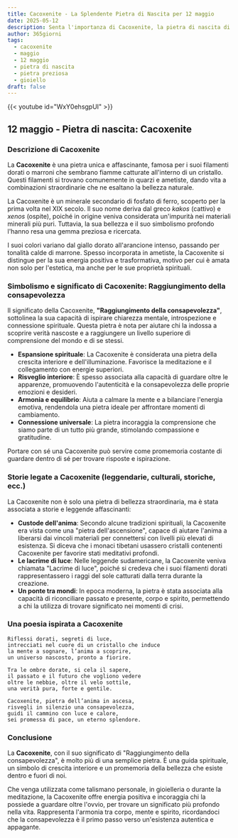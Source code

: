 ```yaml
---
title: Cacoxenite - La Splendente Pietra di Nascita per 12 maggio
date: 2025-05-12
description: Senta l'importanza di Cacoxenite, la pietra di nascita di 12 maggio che simboleggia Raggiungimento della consapevolezza. Lasci che la sua bellezza e il suo significato illuminino la sua giornata.
author: 365giorni
tags:
  - cacoxenite
  - maggio
  - 12 maggio
  - pietra di nascita
  - pietra preziosa
  - gioiello
draft: false
---
```


{{< youtube id="WxY0ehsgpUI" >}}

## 12 maggio - Pietra di nascita: Cacoxenite

### Descrizione di Cacoxenite

La **Cacoxenite** è una pietra unica e affascinante, famosa per i suoi filamenti dorati o marroni che sembrano fiamme catturate all'interno di un cristallo. Questi filamenti si trovano comunemente in quarzi e ametiste, dando vita a combinazioni straordinarie che ne esaltano la bellezza naturale.

La Cacoxenite è un minerale secondario di fosfato di ferro, scoperto per la prima volta nel XIX secolo. Il suo nome deriva dal greco _kakos_ (cattivo) e _xenos_ (ospite), poiché in origine veniva considerata un'impurità nei materiali minerali più puri. Tuttavia, la sua bellezza e il suo simbolismo profondo l'hanno resa una gemma preziosa e ricercata.

I suoi colori variano dal giallo dorato all'arancione intenso, passando per tonalità calde di marrone. Spesso incorporata in ametiste, la Cacoxenite si distingue per la sua energia positiva e trasformativa, motivo per cui è amata non solo per l'estetica, ma anche per le sue proprietà spirituali.

### Simbolismo e significato di Cacoxenite: Raggiungimento della consapevolezza

Il significato della Cacoxenite, **"Raggiungimento della consapevolezza"**, sottolinea la sua capacità di ispirare chiarezza mentale, introspezione e connessione spirituale. Questa pietra è nota per aiutare chi la indossa a scoprire verità nascoste e a raggiungere un livello superiore di comprensione del mondo e di se stessi.

- **Espansione spirituale**: La Cacoxenite è considerata una pietra della crescita interiore e dell'illuminazione. Favorisce la meditazione e il collegamento con energie superiori.
- **Risveglio interiore**: È spesso associata alla capacità di guardare oltre le apparenze, promuovendo l'autenticità e la consapevolezza delle proprie emozioni e desideri.
- **Armonia e equilibrio**: Aiuta a calmare la mente e a bilanciare l'energia emotiva, rendendola una pietra ideale per affrontare momenti di cambiamento.
- **Connessione universale**: La pietra incoraggia la comprensione che siamo parte di un tutto più grande, stimolando compassione e gratitudine.

Portare con sé una Cacoxenite può servire come promemoria costante di guardare dentro di sé per trovare risposte e ispirazione.

### Storie legate a Cacoxenite (leggendarie, culturali, storiche, ecc.)

La Cacoxenite non è solo una pietra di bellezza straordinaria, ma è stata associata a storie e leggende affascinanti:

- **Custode dell'anima**: Secondo alcune tradizioni spirituali, la Cacoxenite era vista come una "pietra dell'ascensione", capace di aiutare l'anima a liberarsi dai vincoli materiali per connettersi con livelli più elevati di esistenza. Si diceva che i monaci tibetani usassero cristalli contenenti Cacoxenite per favorire stati meditativi profondi.
- **Le lacrime di luce**: Nelle leggende sudamericane, la Cacoxenite veniva chiamata "Lacrime di luce", poiché si credeva che i suoi filamenti dorati rappresentassero i raggi del sole catturati dalla terra durante la creazione.
- **Un ponte tra mondi**: In epoca moderna, la pietra è stata associata alla capacità di riconciliare passato e presente, corpo e spirito, permettendo a chi la utilizza di trovare significato nei momenti di crisi.

### Una poesia ispirata a Cacoxenite

```
Riflessi dorati, segreti di luce,  
intrecciati nel cuore di un cristallo che induce  
la mente a sognare, l’anima a scoprire,  
un universo nascosto, pronto a fiorire.

Tra le ombre dorate, si cela il sapere,  
il passato e il futuro che vogliono vedere  
oltre le nebbie, oltre il velo sottile,  
una verità pura, forte e gentile.

Cacoxenite, pietra dell’anima in ascesa,  
risvegli in silenzio una consapevolezza,  
guidi il cammino con luce e calore,  
sei promessa di pace, un eterno splendore.
```

### Conclusione

La **Cacoxenite**, con il suo significato di "Raggiungimento della consapevolezza", è molto più di una semplice pietra. È una guida spirituale, un simbolo di crescita interiore e un promemoria della bellezza che esiste dentro e fuori di noi.

Che venga utilizzata come talismano personale, in gioielleria o durante la meditazione, la Cacoxenite offre energia positiva e incoraggia chi la possiede a guardare oltre l'ovvio, per trovare un significato più profondo nella vita. Rappresenta l'armonia tra corpo, mente e spirito, ricordandoci che la consapevolezza è il primo passo verso un'esistenza autentica e appagante.